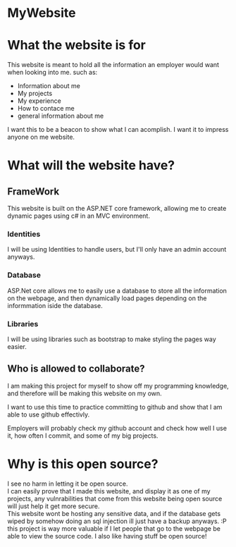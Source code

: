# MyWebsite

<h1>What the website is for</h1>
This website is meant to hold all the information an employer would want when looking into me.
such as:
<ul>
  <li>Information about me</li>
  <li>My projects</li>
  <li>My experience</li>
  <li>How to contace me</li>
  <li>general information about me</li>
</ul>

I want this to be a beacon to show what I can acomplish. I want it to impress anyone on me website.

<h1>What will the website have?</h1>

<h2>FrameWork</h2>
This website is built on the ASP.NET core framework, allowing me to create dynamic pages using c# in an MVC environment.

<h3>Identities</h3>
I will be using Identities to handle users, but I'll only have an admin account anyways.

<h3>Database</h3>
ASP.Net core allows me to easily use a database to store all the information on the webpage, and then dynamically load pages depending on the informmation iside the database.

<h3>Libraries</h3>
I will be using libraries such as bootstrap to make styling the pages way easier. 

<h2>Who is allowed to collaborate?</h2>
I am making this project for myself to show off my programming knowledge, and therefore will be making this website on my own.

I want to use this time to practice committing to github and show that I am able to use github effectivly.

Employers will probably check my github account and check how well I use it, how often I commit, and some of my big projects.

<h1>Why is this open source?</h1>

<p>
  I see no harm in letting it be open source.<br/>
  I can easily prove that I made this website, and display it as one of my projects, any vulnrabilities that come from this website being open source will just help it get more secure.<br/>
  This website wont be hosting any sensitive data, and if the database gets wiped by somehow doing an sql injection ill just have a backup anyways. :P <br/>
  this project is way more valuable if I let people that go to the webpage be able to view the source code. I also like having stuff be open source!
</p>
